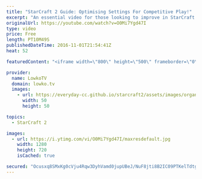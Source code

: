 ```yaml
---
title: "StarCraft 2 Guide: Optimising Settings For Competitive Play!"
excerpt: "An essential video for those looking to improve in StarCraft 2. Subscribe for more videos: http://lowko.tv/youtube Hotkey & Control groups guide: https://goo.gl/VQQQQ7  In this video I go over all of the settings that you should run in StarCraft 2: Legacy of the Void if you are looking to play competitively."
originalUrl: https://youtube.com/watch?v=O0Mi7Ygd47I
type: video
price: Free
length: PT10M49S
publishedDateTime: 2016-11-01T21:54:41Z
heat: 52

featuredContent: "<iframe width=\"800\" height=\"500\" frameborder=\"0\" src=\"https://www.youtube.com/embed/O0Mi7Ygd47I\" allow=\"accelerometer; autoplay; encrypted-media; gyroscope; picture-in-picture\" allowfullscreen></iframe>"

provider:
  name: LowkoTV
  domain: lowko.tv
  images:
    - url: https://everyday-cc.github.io/starcraft2/assets/images/organizations/lowko.tv-50x50.jpg
      width: 50
      height: 50

topics:
  - StarCraft 2

images:
  - url: https://i.ytimg.com/vi/O0Mi7Ygd47I/maxresdefault.jpg
    width: 1280
    height: 720
    isCached: true

secured: "Ocusxq8SMxKg0cVju4Rqw3DyhVamd0jupUBeJ/NuF8jti8B2IC09PTKelTdtgudBs7t1Cp4HPjyRFs1fMDr+fu+lEiOaBzpu+rXekzk4VrTI+UzibEcpCfNXNhOXddW0o5z0SV8Zx75+EmQ0cj35fpidBC5eBHStvW4UwtiXNEBYgZZdh05rCUEiCDpi3v7NP22OJdOfWue64ivblqqNsvU3Mnkk66dHLXJadEdTOG1RtHbpxM5V01esnMlsSMqfQGVQSgS6SkRHtKUgJjWsPQu2Z8SQPSFkJd3RPcXguxCO/I9bwptraCuYK4PhuVMd8oONFJtOP2h9yvRCLCVpp06wPs/SckOZ+bAfiVPMUL2RtdvRTuGn/Qo22H9t5lFGs+grPQx5VZO9uktGfSG6ZfHUezzGPLGtHUKfxOZa7VI=;f65DAiL939MyTbiACUk+fA=="
---
```


